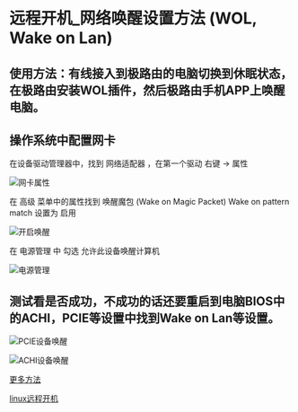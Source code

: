 
# 远程开机_网络唤醒设置方法 (WOL, Wake on Lan)

## 使用方法：有线接入到极路由的电脑切换到休眠状态，在极路由安装WOL插件，然后极路由手机APP上唤醒电脑。

## 操作系统中配置网卡

在设备驱动管理器中，找到 网络适配器 ，在第一个驱动 右键 -> 属性

![网卡属性](https://beyondthe.top/img/wangka1.png)

在 高级 菜单中的属性找到 唤醒魔包 (Wake on Magic Packet) Wake on pattern match 设置为 启用

![开启唤醒](https://beyondthe.top/img/wangka2.png)

在 电源管理 中 勾选 允许此设备唤醒计算机

![电源管理](https://beyondthe.top/img/wangka3.png)

## 测试看是否成功，不成功的话还要重启到电脑BIOS中的ACHI，PCIE等设置中找到Wake on Lan等设置。

![PCIE设备唤醒](https://beyondthe.top/img/bios1.png)

![ACHI设备唤醒](https://beyondthe.top/img/bios2.jpeg)

[更多方法](https://blog.csdn.net/liuyukuan/app/article/details/53439118)

[linux远程开机](https://www.cnblogs.com/klb561/p/8679329.html)
